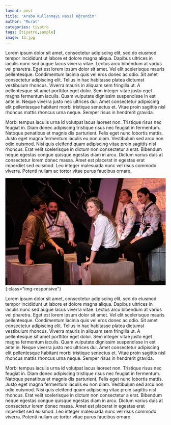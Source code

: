 ```yaml
---
layout: post
title: "Araba Kullanmayı Nasıl Öğrendim"
author: "Murat"
categories: tiyatro
tags: [tiyatro,sample]
image: 13.jpg
---
```


Lorem ipsum dolor sit amet, consectetur adipiscing elit, sed do eiusmod tempor incididunt ut labore et dolore magna aliqua. Dapibus ultrices in iaculis nunc sed augue lacus viverra vitae. Lectus arcu bibendum at varius vel pharetra. Eget est lorem ipsum dolor sit amet. Vel elit scelerisque mauris pellentesque. Condimentum lacinia quis vel eros donec ac odio. Sit amet consectetur adipiscing elit. Tellus in hac habitasse platea dictumst vestibulum rhoncus. Viverra mauris in aliquam sem fringilla ut. A pellentesque sit amet porttitor eget dolor. Sem integer vitae justo eget magna fermentum iaculis. Quam vulputate dignissim suspendisse in est ante in. Neque viverra justo nec ultrices dui. Amet consectetur adipiscing elit pellentesque habitant morbi tristique senectus et. Vitae proin sagittis nisl rhoncus mattis rhoncus urna neque. Semper risus in hendrerit gravida.

Morbi tempus iaculis urna id volutpat lacus laoreet non. Tristique risus nec feugiat in. Diam donec adipiscing tristique risus nec feugiat in fermentum. Natoque penatibus et magnis dis parturient. Felis eget nunc lobortis mattis. Justo eget magna fermentum iaculis eu non diam. Vestibulum sed arcu non odio euismod. Nisi quis eleifend quam adipiscing vitae proin sagittis nisl rhoncus. Erat velit scelerisque in dictum non consectetur a erat. Bibendum neque egestas congue quisque egestas diam in arcu. Dictum varius duis at consectetur lorem donec massa. Amet est placerat in egestas erat imperdiet sed euismod. Leo integer malesuada nunc vel risus commodo viverra. Potenti nullam ac tortor vitae purus faucibus ornare.

![image-title-here](/assets/img/15.jpg){:class="img-responsive"}

Lorem ipsum dolor sit amet, consectetur adipiscing elit, sed do eiusmod tempor incididunt ut labore et dolore magna aliqua. Dapibus ultrices in iaculis nunc sed augue lacus viverra vitae. Lectus arcu bibendum at varius vel pharetra. Eget est lorem ipsum dolor sit amet. Vel elit scelerisque mauris pellentesque. Condimentum lacinia quis vel eros donec ac odio. Sit amet consectetur adipiscing elit. Tellus in hac habitasse platea dictumst vestibulum rhoncus. Viverra mauris in aliquam sem fringilla ut. A pellentesque sit amet porttitor eget dolor. Sem integer vitae justo eget magna fermentum iaculis. Quam vulputate dignissim suspendisse in est ante in. Neque viverra justo nec ultrices dui. Amet consectetur adipiscing elit pellentesque habitant morbi tristique senectus et. Vitae proin sagittis nisl rhoncus mattis rhoncus urna neque. Semper risus in hendrerit gravida.

Morbi tempus iaculis urna id volutpat lacus laoreet non. Tristique risus nec feugiat in. Diam donec adipiscing tristique risus nec feugiat in fermentum. Natoque penatibus et magnis dis parturient. Felis eget nunc lobortis mattis. Justo eget magna fermentum iaculis eu non diam. Vestibulum sed arcu non odio euismod. Nisi quis eleifend quam adipiscing vitae proin sagittis nisl rhoncus. Erat velit scelerisque in dictum non consectetur a erat. Bibendum neque egestas congue quisque egestas diam in arcu. Dictum varius duis at consectetur lorem donec massa. Amet est placerat in egestas erat imperdiet sed euismod. Leo integer malesuada nunc vel risus commodo viverra. Potenti nullam ac tortor vitae purus faucibus ornare.